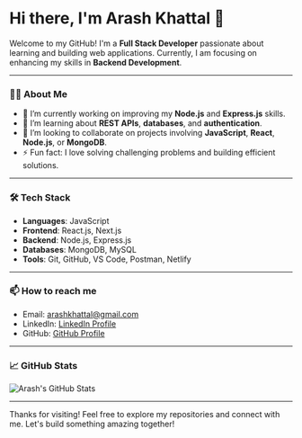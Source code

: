 # Hi there, I'm Arash Khattal 👋

Welcome to my GitHub! I'm a **Full Stack Developer** passionate about learning and building web applications. Currently, I am focusing on enhancing my skills in **Backend Development**.

---

### 👨‍💻 About Me

- 🔭 I’m currently working on improving my **Node.js** and **Express.js** skills.
- 🌱 I’m learning about **REST APIs**, **databases**, and **authentication**.
- 👯 I’m looking to collaborate on projects involving **JavaScript**, **React**, **Node.js**, or **MongoDB**.
- ⚡ Fun fact: I love solving challenging problems and building efficient solutions.

---

### 🛠 Tech Stack

- **Languages**: JavaScript
- **Frontend**: React.js, Next.js
- **Backend**: Node.js, Express.js
- **Databases**: MongoDB, MySQL
- **Tools**: Git, GitHub, VS Code, Postman, Netlify

---

### 📫 How to reach me

- Email: [arashkhattal@gmail.com](mailto:arashkhattal@gmail.com)
- LinkedIn: [LinkedIn Profile](https://www.linkedin.com/in/arashkhattal)
- GitHub: [GitHub Profile](https://github.com/arashkhattal)

---

### 📈 GitHub Stats

![Arash's GitHub Stats](https://github-readme-stats.vercel.app/api?username=arashkhattal&show_icons=true&theme=radical)

---

Thanks for visiting! Feel free to explore my repositories and connect with me. Let's build something amazing together!
